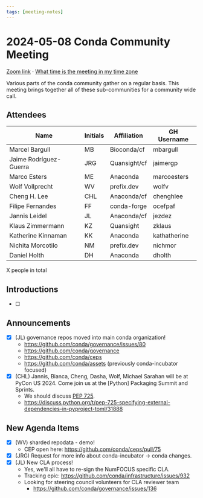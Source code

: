 ```yaml
---
tags: [meeting-notes]
---
```

# 2024-05-08 Conda Community Meeting 

[Zoom link](https://zoom.us/j/9138593505?pwd=SWh3dE1IK05LV01Qa0FJZ1ZpMzJLZz09) · [What time is the meeting in my time zone](https://dateful.com/convert/utc?t=5pm)

Various parts of the conda community gather on a regular basis. This meeting brings together all of these sub-communities for a community wide call.

## Attendees

| Name                   | Initials | Affiliation  | GH Username  |
| ---------------------- | -------- | ------------ | ------------ |
| Marcel Bargull         | MB       | Bioconda/cf  | mbargull     |
| Jaime Rodríguez-Guerra | JRG      | Quansight/cf | jaimergp     |
| Marco Esters           | ME       | Anaconda     | marcoesters  |
| Wolf Vollprecht        | WV       | prefix.dev   | wolfv        |
| Cheng H. Lee           | CHL      | Anaconda/cf  | chenghlee    |
| Filipe Fernandes       | FF       | conda-forge  | ocefpaf      |
| Jannis Leidel          | JL       | Anaconda/cf  | jezdez       |
| Klaus Zimmermann       | KZ       | Quansight    | zklaus       |
| Katherine Kinnaman     | KK       | Anaconda     | kathatherine |
| Nichita Morcotilo      | NM       | prefix.dev   | nichmor      |
| Daniel Holth           | DH       | Anaconda     | dholth       |

X people in total

## Introductions

- [ ]

## Announcements

- [x] (JL) governance repos moved into main conda organization!
    - https://github.com/conda/governance/issues/80
    - https://github.com/conda/governance
    - https://github.com/conda/ceps
    - https://github.com/conda/assets (previously conda-incubator focused)
- [x] (CHL) Jannis, Bianca, Cheng, Dasha, Wolf, Michael Sarahan will be at PyCon US 2024. Come join us at the [Python] Packaging Summit and Sprints.
    - We should discuss [PEP 725](https://peps.python.org/pep-0725/).
    -  https://discuss.python.org/t/pep-725-specifying-external-dependencies-in-pyproject-toml/31888
    
## New Agenda Items

- [x] (WV) sharded repodata - demo!
    - CEP open here: https://github.com/conda/ceps/pull/75
- [X] (JRG) Request for more info about conda-incubator -> conda changes.
- [x] (JL) New CLA process!
    - Yes, we'll all have to re-sign the NumFOCUS specific CLA.
    - Tracking epic: https://github.com/conda/infrastructure/issues/932
    - Looking for steering council volunteers for CLA reviewer team
        - https://github.com/conda/governance/issues/136
